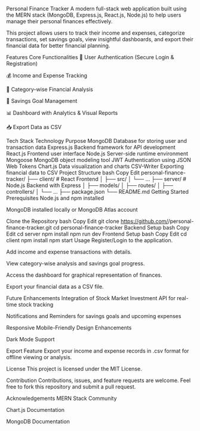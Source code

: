 Personal Finance Tracker
A modern full-stack web application built using the MERN stack (MongoDB, Express.js, React.js, Node.js) to help users manage their personal finances effectively.

This project allows users to track their income and expenses, categorize transactions, set savings goals, view insightful dashboards, and export their financial data for better financial planning.

Features
Core Functionalities
🔐 User Authentication (Secure Login & Registration)

💰 Income and Expense Tracking

📂 Category-wise Financial Analysis

🎯 Savings Goal Management

📊 Dashboard with Analytics & Visual Reports

📥 Export Data as CSV

Tech Stack
Technology	Purpose
MongoDB	Database for storing user and transaction data
Express.js	Backend framework for API development
React.js	Frontend user interface
Node.js	Server-side runtime environment
Mongoose	MongoDB object modeling tool
JWT	Authentication using JSON Web Tokens
Chart.js	Data visualization and charts
CSV-Writer	Exporting financial data to CSV
Project Structure
bash
Copy
Edit
personal-finance-tracker/
├── client/        # React Frontend
│   ├── src/
│   └── ...
├── server/        # Node.js Backend with Express
│   ├── models/
│   ├── routes/
│   ├── controllers/
│   └── ...
├── package.json
└── README.md
Getting Started
Prerequisites
Node.js and npm installed

MongoDB installed locally or MongoDB Atlas account

Clone the Repository
bash
Copy
Edit
git clone https://github.com/<your-github-username>/personal-finance-tracker.git
cd personal-finance-tracker
Backend Setup
bash
Copy
Edit
cd server
npm install
npm run dev
Frontend Setup
bash
Copy
Edit
cd client
npm install
npm start
Usage
Register/Login to the application.

Add income and expense transactions with details.

View category-wise analysis and savings goal progress.

Access the dashboard for graphical representation of finances.

Export your financial data as a CSV file.

Future Enhancements
Integration of Stock Market Investment API for real-time stock tracking

Notifications and Reminders for savings goals and upcoming expenses

Responsive Mobile-Friendly Design Enhancements

Dark Mode Support

Export Feature
Export your income and expense records in .csv format for offline viewing or analysis.

License
This project is licensed under the MIT License.

Contribution
Contributions, issues, and feature requests are welcome.
Feel free to fork this repository and submit a pull request.

Acknowledgements
MERN Stack Community

Chart.js Documentation

MongoDB Documentation

